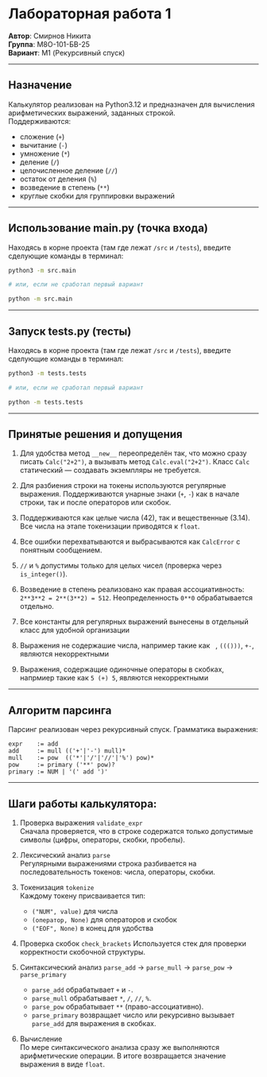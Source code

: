 # Лабораторная работа 1

**Автор**: Смирнов Никита  
**Группа**: М8О-101-БВ-25  
**Вариант**: M1  (Рекурсивный спуск) 

---

## Назначение

Калькулятор реализован на Python3.12 и предназначен для вычисления арифметических выражений, заданных строкой.  
Поддерживаются:

- сложение (`+`)  
- вычитание (`-`)  
- умножение (`*`)  
- деление (`/`)  
- целочисленное деление (`//`)  
- остаток от деления (`%`)  
- возведение в степень (`**`)  
- круглые скобки для группировки выражений  

---

## Использование main.py (точка входа)

Находясь в корне проекта (там где лежат `/src` и `/tests`), введите сделующие команды в терминал:

```bash
python3 -m src.main

# или, если не сработал первый вариант

python -m src.main
```

---

## Запуск tests.py (тесты)

Находясь в корне проекта (там где лежат `/src` и `/tests`), введите сделующие команды в терминал:

```bash
python3 -m tests.tests

# или, если не сработал первый вариант

python -m tests.tests
```

---

## Принятые решения и допущения

1. Для удобства метод `__new__` переопределён так, что можно сразу писать `Calc("2+2")`, а вызывать метод `Calc.eval("2+2")`. Класс `Calc` статический — создавать экземпляры не требуется.

2. Для разбиения строки на токены используются регулярные выражения. Поддерживаются унарные знаки (`+`, `-`) как в начале строки, так и после операторов или скобок.

3. Поддерживаются как целые числа (42), так и вещественные (3.14). Все числа на этапе токенизации приводятся к `float`.

4. Все ошибки перехватываются и выбрасываются как `CalcError` с понятным сообщением.

5. `//` и `%` допустимы только для целых чисел (проверка через `is_integer()`).

6. Возведение в степень реализовано как правая ассоциативность: `2**3**2 = 2**(3**2) = 512`. Неопределенность `0**0` обрабатывается отдельно.

7. Все константы для регулярных выражений вынесены в отдельный класс для удобной организации

8. Выражения не содержашие числа, например такие как ` `, `((()))`, `+-`, являются некорректными

9. Выражения, содержащие одиночные операторы в скобках, напрмиер такие как `5 (+) 5`, являются некорректными

---

## Алгоритм парсинга

Парсинг реализован через рекурсивный спуск.
Грамматика выражения:

```
expr    := add
add     := mull (('+'|'-') mull)*
mull    := pow  (('*'|'/'|'//'|'%') pow)*
pow     := primary ('**' pow)?
primary := NUM | '(' add ')'
```

---

## Шаги работы калькулятора:

1. Проверка выражения `validate_expr`  
Сначала проверяется, что в строке содержатся только допустимые символы (цифры, операторы, скобки, пробелы).

2. Лексический анализ `parse`  
Регулярными выражениями строка разбивается на последовательность токенов: числа, операторы, скобки.

3. Токенизация `tokenize`  
Каждому токену присваивается тип:
    * `("NUM", value)` для числа
    * `(оператор, None)` для операторов и скобок
    * `("EOF", None)` в конец для удобства

4. Проверка скобок `check_brackets` 
Используется стек для проверки корректности скобочной структуры.

5. Синтаксический анализ `parse_add` → `parse_mull` → `parse_pow` → `parse_primary`   
    * `parse_add` обрабатывает `+` и `-`.
    * `parse_mull` обрабатывает `*`, `/`, `//`, `%`.
    * `parse_pow` обрабатывает `**` (право-ассоциативно).
    * `parse_primary` возвращает число или рекурсивно вызывает `parse_add` для выражения в скобках.

6. Вычисление  
По мере синтаксического анализа сразу же выполняются арифметические операции. В итоге возвращается значение выражения в виде `float`.